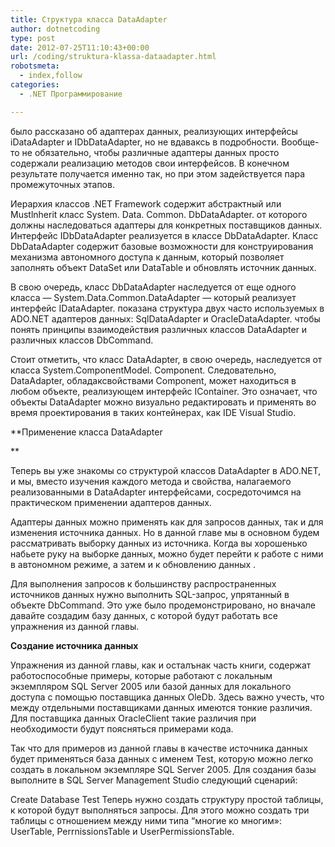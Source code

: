 ```yaml
---
title: Структура класса DataAdapter
author: dotnetcoding
type: post
date: 2012-07-25T11:10:43+00:00
url: /coding/struktura-klassa-dataadapter.html
robotsmeta:
  - index,follow
categories:
  - .NET Программирование

---
```

было рассказано об адаптерах данных, реализующих интерфейсы iDataAdapter и IDbDataAdapter, но не вдаваксь в подробности.<!--more--> Вообще-то не обязательно, чтобы различные адаптеры данных просто содержали реализацию методов свои интерфейсов. В конечном результате получается именно так, но при этом задействуется пара промежуточных этапов.

Иерархия классов .NET Framework содержит абстрактный или Mustlnherit класс System. Data. Common. DbDataAdapter. от которого должны наследоваться адаптеры для конкретных поставщиков данных. Интерфейс IDbDataAdapter реализуется в классе DbDataAdapter. Класс DbDataAdapter содержит базовые возможности для конструирования механизма автономного доступа к данным, который позволяет заполнять объект DataSet или DataTable и обновлять источник данных.

В свою очередь, класс DbDataAdapter наследуется от еще одного класса — System.Data.Common.DataAdapter — который реализует интерфейс IDataAdapter. показана структура двух часто используемых в ADO.NET адаптеров данных: SqlDataAdapter и OracIeDataAdapter. чтобы понять принципы взаимодействия различных классов DataAdapter и различных классов DbCommand.

Стоит отметить, что класс DataAdapter, в свою очередь, наследуется от класса System.ComponentModel. Component. Следовательно, DataAdapter, обладаксвойствами Component, может находиться в любом объекте, реализующем интерфейс IContainer. Это означает, что объекты DataAdapter можно визуально редактировать и применять во время проектирования в таких контейнерах, как IDE Visual Studio.

**Применение класса DataAdapter
  
** 
  
Теперь вы уже знакомы со структурой классов DataAdapter в ADO.NET, и мы, вместо изучения каждого метода и свойства, налагаемого реализованными в DataAdapter интерфейсами, сосредоточимся на практическом применении адаптеров данных.

Адаптеры данных можно применять как для запросов данных, так и для изменения источника данных. Но в данной главе мы в основном будем рассматривать выборку данных из источника. Когда вы хорошенько набьете руку на выборке данных, можно будет перейти к работе с ними в автономном режиме, а затем и к обновлению данных .

Для выполнения запросов к большинству распространенных источников данных нужно выполнить SQL-запрос, упрятанный в объекте DbCommand. Это уже было продемонстрировано, но вначале давайте создадим базу данных, c которой будут работать все упражнения из данной главы.

**Создание источника данных**

Упражнения из данной главы, как и осталънак часть книги, содержат работоспособные примеры, которые работают с локальным экземпляром SQL Server 2005 или базой данных для локального доступа с помощью поставщика данных OleDb. Здесь важно учесть, что между отдельными поставщиками данных имеются тонкие различия. Для поставщика данных OracleClient такие различия при необходимости будут поясняться примерами кода.

Так что для примеров из данной главы в качестве источника данных будет применяться база данных с именем Test, которую можно легко создать в локальном экземпляре SQL Server 2005. Для создания базы выполните в SQL Server Management Studio следующий сценарий:

Create Database Test Теперь нужно создать структуру простой таблицы, к которой будут выполняться запросы. Для этого можно создать три таблицы с отношением между ними типа “многие ко многим&#187;: UserTable, PerrnissionsTable и UserPermissionsTable.